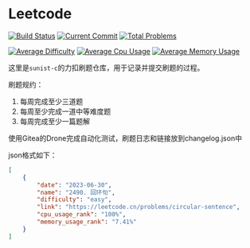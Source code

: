 # Leetcode

[![Build Status](https://drone.sunist.cn/api/badges/sunist-c/leetcode/status.svg)](https://drone.sunist.cn/sunist-c/leetcode) 
[![Current Commit](https://img.shields.io/badge/2023.8.2-last_commit-blue)](https://code.sunist.cn/sunist-c/leetcode)
[![Total Problems](https://img.shields.io/badge/31+_problems-8A2BE2)](https://code.sunist.cn/sunist-c/leetcode)

[![Average Difficulty](https://img.shields.io/badge/difficulty-1.9231-lightyellow)](https://code.sunist.cn/sunist-c/leetcode)
[![Average Cpu Usage](https://img.shields.io/badge/cpu_usage_rank-82.27%25-lightgreen)](https://code.sunist.cn/sunist-c/leetcode)
[![Average Memory Usage](https://img.shields.io/badge/memory_usage_rank-66.88%25-lightgreen)](https://code.sunist.cn/sunist-c/leetcode)

这里是`sunist-c`的力扣刷题仓库，用于记录并提交刷题的过程。

刷题规约：

1. 每周完成至少三道题
2. 每周至少完成一道中等难度题
3. 每周完成至少一篇题解

使用Gitea的Drone完成自动化测试，刷题日志和链接放到changelog.json中

json格式如下：

```json
[
	{
		"date": "2023-06-30",
		"name": "2490. 回环句",
		"difficulty": "easy",
		"link": "https://leetcode.cn/problems/circular-sentence",
		"cpu_usage_rank": "100%",
		"memory_usage_rank": "7.41%"
	}
]
```
